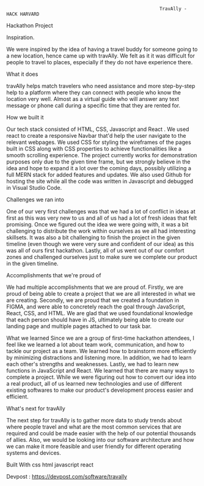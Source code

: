 
                                                            TravAlly - HACK HARVARD 
Hackathon Project

Inspiration.

We were inspired by the idea of having a travel buddy for someone going to a new location, hence came up with travAlly. We felt as it it was difficult for people to travel to places, especially if they do not have experience there.

What it does

travAlly helps match travelers who need assistance and more step-by-step help to a platform where they can connect with people who know the location very well. Almost as a virtual guide who will answer any text message or phone call during a specific time that they are rented for.

How we built it

Our tech stack consisted of HTML, CSS, Javascript and React . We used react to create a responsive Navbar that'd help the user navigate to the relevant webpages. We used CSS for styling the wireframes of the pages built in CSS along with CSS properties to achieve functionalities like a smooth scrolling experience. The project currently works for demonstration purposes only due to the given time frame, but we strongly believe in the idea and hope to expand it a lot over the coming days, possibly utilizing a full MERN stack for added features and updates. We also used Github for hosting the site while all the code was written in Javascript and debugged in Visual Studio Code.

Challenges we ran into

One of our very first challenges was that we had a lot of conflict in ideas at first as this was very new to us and all of us had a lot of fresh ideas that felt promising. Once we figured out the idea we were going with, it was a bit challenging to distribute the work within ourselves as we all had interesting skillsets. It was also a bit challenging to finish the project in the given timeline (even though we were very sure and confident of our idea) as this was all of ours first hackathon. Lastly, all of us went out of our comfort zones and challenged ourselves just to make sure we complete our product in the given timeline.

Accomplishments that we're proud of

We had multiple accomplishments that we are proud of. Firstly, we are proud of being able to create a project that we are all interested in what we are creating. Secondly, we are proud that we created a foundation in FIGMA, and were able to concretely reach the goal through JavaScript, React, CSS, and HTML. We are glad that we used foundational knowledge that each person should have in JS, ultimately being able to create our landing page and multiple pages attached to our task bar.

What we learned
Since we are a group of first-time hackathon attendees, I feel like we learned a lot about team work, communication, and how to tackle our project as a team. We learned how to brainstorm more efficiently by minimizing distractions and listening more. In addition, we had to learn each other's strengths and weaknesses. Lastly, we had to learn new functions in JavaScript and React. We learned that there are many ways to complete a project. While we were figuring out how to convert our idea into a real product, all of us learned new technologies and use of different existing softwares to make our product's development process easier and efficient.

What's next for travAlly

The next step for travAlly is to gather more data to study trends about where people travel and what are the most common services that are required and could be made easier with the help of our potential thousands of allies. Also, we would be looking into our software architecture and how we can make it more feasible and user friendly for different operating systems and devices.

Built With
css
html
javascript
react

Devpost : https://devpost.com/software/travally
